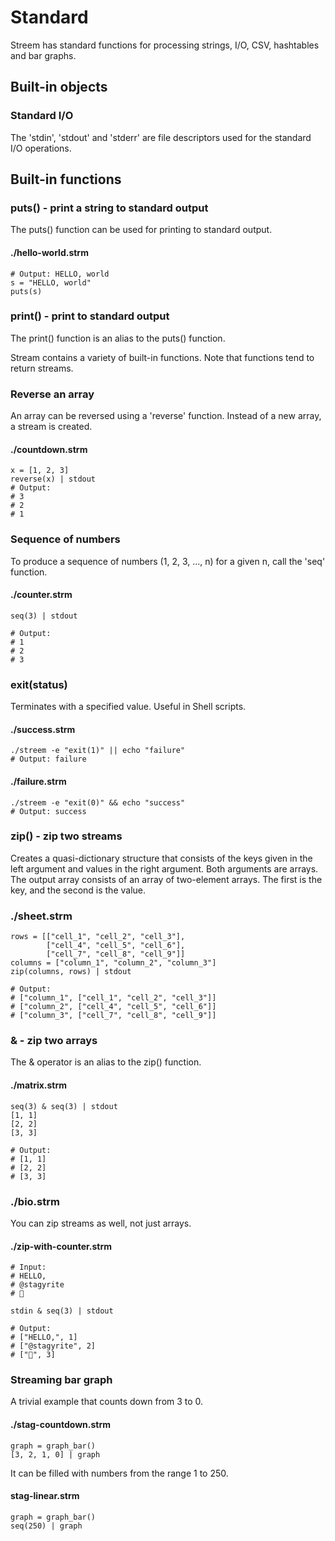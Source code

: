 # Standard

Streem has standard functions for processing strings, I/O, CSV, hashtables and bar graphs.

## Built-in objects

### Standard I/O

The 'stdin', 'stdout' and 'stderr' are file descriptors used for the standard I/O operations.

## Built-in functions

### puts() - print a string to standard output

The puts() function can be used for printing to standard output.

#### ./hello-world.strm

```shell
# Output: HELLO, world
s = "HELLO, world"
puts(s)
```

### print() - print to standard output

The print() function is an alias to the puts() function.

Stream contains a variety of built-in functions. Note that functions tend to return streams.

### Reverse an array

An array can be reversed using a 'reverse' function. Instead of a new array, a stream is created.

#### ./countdown.strm

```shell
x = [1, 2, 3]
reverse(x) | stdout
# Output:
# 3
# 2
# 1
```

### Sequence of numbers

To produce a sequence of numbers (1, 2, 3, ..., n) for a given n, call the 'seq' function.

#### ./counter.strm

```shell
seq(3) | stdout

# Output:
# 1
# 2
# 3
```

### exit(status)

Terminates with a specified value. Useful in Shell scripts.

#### ./success.strm

```shell
./streem -e "exit(1)" || echo "failure"
# Output: failure
```

#### ./failure.strm

```shell
./streem -e "exit(0)" && echo "success"
# Output: success
```

### zip() - zip two streams

Creates a quasi-dictionary structure that consists of the keys given in the left argument and values in the right argument.
Both arguments are arrays. The output array consists of an array of two-element arrays. The first is the key, and the second is the value.

### ./sheet.strm

```shell
rows = [["cell_1", "cell_2", "cell_3"],
        ["cell_4", "cell_5", "cell_6"],
        ["cell_7", "cell_8", "cell_9"]]
columns = ["column_1", "column_2", "column_3"]
zip(columns, rows) | stdout

# Output:
# ["column_1", ["cell_1", "cell_2", "cell_3"]]
# ["column_2", ["cell_4", "cell_5", "cell_6"]]
# ["column_3", ["cell_7", "cell_8", "cell_9"]]
```

### & - zip two arrays

The & operator is an alias to the zip() function.

#### ./matrix.strm

```shell
seq(3) & seq(3) | stdout
[1, 1]
[2, 2]
[3, 3]

# Output:
# [1, 1]
# [2, 2]
# [3, 3]
```

### ./bio.strm

You can zip streams as well, not just arrays.

#### ./zip-with-counter.strm

```shell
# Input:
# HELLO,
# @stagyrite
# 🐍

stdin & seq(3) | stdout

# Output:
# ["HELLO,", 1]
# ["@stagyrite", 2]
# ["🐍", 3]
```

### Streaming bar graph

A trivial example that counts down from 3 to 0.

#### ./stag-countdown.strm

```shell
graph = graph_bar()
[3, 2, 1, 0] | graph
```

It can be filled with numbers from the range 1 to 250.

#### stag-linear.strm

```shell
graph = graph_bar()
seq(250) | graph
```
